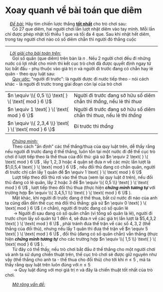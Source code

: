 # Xoay quanh về bài toán que diêm

&nbsp;&nbsp;&nbsp;&nbsp;*<ins>Đề bài:</ins>* Hãy tìm chiến lược thắng **<ins>tốt nhất</ins>** cho trò chơi sau:<br>
&nbsp;&nbsp;&nbsp;&nbsp;&nbsp;&nbsp;Có 27 que diêm, hai người chơi lần lượt nhặt diêm vào tay mình. Mỗi lần chỉ được phép nhặt tối thiểu 1 que và tối đa 4 que. Sau khi nhặt hết diêm, trong tay người chơi nào có số diêm chẵn thì người đó thắng cuộc <br>

--------------------------------------------------------------------------------------------------------------------------------------------------------------------------------------

&nbsp;&nbsp;&nbsp;&nbsp;*<ins>Lời giải cho bài toán trên:</ins>* <br>
&nbsp;&nbsp;&nbsp;&nbsp;&nbsp;&nbsp;Gọi số quân (que diêm) trên bàn là $n$ . Nếu 2 người chơi đều đi những nước có lợi nhất cho mình thì kết cục trò chơi đã được quyết định ngay từ lúc bắt đầu - phụ thuộc vào giá trị $n$ và người đi trước đang có chẵn hay lẻ quân - theo quy luật sau: <br>
&nbsp;&nbsp;&nbsp;&nbsp;&nbsp;&nbsp;<ins>Quy ước:</ins> "người đi trước": là người được đi nước tiếp theo - nói cách khác - là người đi trước trong giai đoạn còn lại của trò chơi <br>

<div align="center">
  
|  |  |
|----------|----------|
| $n \equiv \\{ 0,5 \\} \text{   } \( \text{ mod } 6 \)$ | Người đi trước đang sở hữu số diêm chẵn thì *thắng*, nếu lẻ thì *thua* |
| $n \equiv 1 \text{   } \( \text{ mod } 6 \)$ | Người đi trước đang sở hữu số diêm chẵn thì *thua*, nếu lẻ thì *thắng* |
| $n \equiv \\{ 2,3,4 \\} \text{   } \( \text{ mod } 6 \)$ | Đi trước thì *thắng* |
</div>

&nbsp;&nbsp;&nbsp;&nbsp;&nbsp;&nbsp;*<ins>Chứng minh:</ins>* <br>
&nbsp;&nbsp;&nbsp;&nbsp;&nbsp;&nbsp;Theo cách "ấn định" các thế thắng/thua của quy luật trên, dễ thấy rằng nếu người đi trước đang ở thế thắng, luôn tồn tại một nước đi để thế cục trò chơi ở lượt tiếp theo là thế thua của đối thủ: giả sử $n \equiv 2 \text{   } \( \text{ mod } 6 \)$ , lấy $1,2,3$ hoặc $4$ quân sẽ đưa $n$ về các mức lần lượt là $1,0,5,4 \text{   } \( \text{ mod } 6 \)$ , nếu đối thủ đang có chẵn quân, người đi trước chỉ cần lấy 1 quân để $n \equiv 1 \text{   } \( \text{ mod } 6 \)$ <br>
&nbsp;&nbsp;&nbsp;&nbsp;&nbsp;&nbsp;Lượt tiếp theo đối thủ rơi vào thế thua (xem lại quy luật ở trên), nếu đối thủ đang có lẻ quân, lấy 2 hoặc 3 để $n \equiv \\{ 0,5 \\} \text{   } \( \text{ mod } 6 \)$ , lượt tiếp theo đối thủ thua (thực hiện ***chứng minh tương tự*** với trường hợp $n \equiv \\{ 3,4,5,1 \\} \text{   } \( \text{ mod } 6 \)$ ). <br>
&nbsp;&nbsp;&nbsp;&nbsp;&nbsp;&nbsp;Mặt khác, khi người đi trước đang ở thế thua, bất cứ nước đi nào của anh ta cũng dẫn đến thế cục mà đối thủ thắng: giả sử $n \equiv 0 \text{   } \( \text{ mod } 6 \)$ ( $n$ chẵn), người đi trước đang có số quân lẻ <br>
&nbsp;&nbsp;&nbsp;&nbsp;&nbsp;&nbsp; $\longrightarrow$ Người đi sau đang có số quân chẵn (vì tổng số quân là lẻ), người đi trước chọn lấy số quân từ 1 đến 4, sẽ đưa $n$ về các giá trị lần lượt là $5,4,3,2 \text{   } \( \text{ mod } 6 \)$ , phải tránh đưa thế trận về các số $4,3,2$ (thế thắng của đối thủ), nhưng nếu lấy 1 quân thì đưa thế trận về $n \equiv 5 \text{   } \( \text{ mod } 6 \)$ , đối thủ (đang có số quân chẵn) vẫn thắng (thực hiện ***chứng minh tương tự*** cho các trường hợp $n \equiv \\{ 1,5 \\} \text{   } \( \text{ mod } 6 \)$ ). <br>
&nbsp;&nbsp;&nbsp;&nbsp;&nbsp;&nbsp;Từ đây có thể thấy, nếu trò chơi bắt đầu ở thế thắng cho một người chơi và anh ta sử dụng chiến thuật trên, thế cục trò chơi sẽ được giữ nguyên như vậy (thế thắng cho anh ta - thế thua cho đối thủ) cho tới khi $n≤5$ , mà ta thấy rằng quy luật trên luôn đúng với $n≤5$ <br>
&nbsp;&nbsp;&nbsp;&nbsp;&nbsp;&nbsp; $\longrightarrow$ Quy luật đúng với mọi giá trị $n$ và đây là chiến thuật tốt nhất của trò chơi. <br>

&nbsp;&nbsp;&nbsp;&nbsp;&nbsp;&nbsp;*<ins>Mở rông vấn đề:</ins>* <br>


















































